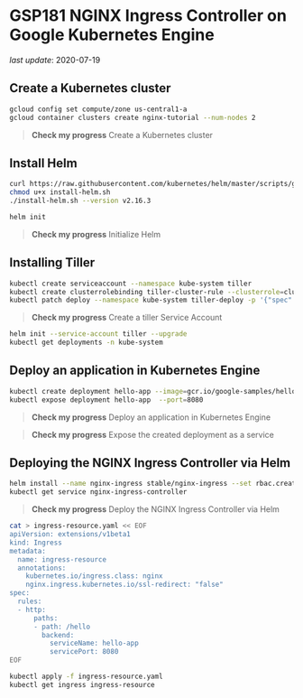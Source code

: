 # GSP181 NGINX Ingress Controller on Google Kubernetes Engine

_last update_: 2020-07-19


## Create a Kubernetes cluster

```bash
gcloud config set compute/zone us-central1-a
gcloud container clusters create nginx-tutorial --num-nodes 2
```

> **Check my progress**
> Create a Kubernetes cluster

## Install Helm

```bash
curl https://raw.githubusercontent.com/kubernetes/helm/master/scripts/get > install-helm.sh
chmod u+x install-helm.sh
./install-helm.sh --version v2.16.3

helm init
```

> **Check my progress**
> Initialize Helm

## Installing Tiller

```bash
kubectl create serviceaccount --namespace kube-system tiller
kubectl create clusterrolebinding tiller-cluster-rule --clusterrole=cluster-admin --serviceaccount=kube-system:tiller
kubectl patch deploy --namespace kube-system tiller-deploy -p '{"spec":{"template":{"spec":{"serviceAccount":"tiller"}}}}'
```

> **Check my progress**
> Create a tiller Service Account

```bash
helm init --service-account tiller --upgrade
kubectl get deployments -n kube-system
```

## Deploy an application in Kubernetes Engine

```bash
kubectl create deployment hello-app --image=gcr.io/google-samples/hello-app:1.0
kubectl expose deployment hello-app  --port=8080

```

> **Check my progress**
> Deploy an application in Kubernetes Engine

> **Check my progress**
> Expose the created deployment as a service

## Deploying the NGINX Ingress Controller via Helm

```bash
helm install --name nginx-ingress stable/nginx-ingress --set rbac.create=true
kubectl get service nginx-ingress-controller
```

> **Check my progress**
> Deploy the NGINX Ingress Controller via Helm

```bash
cat > ingress-resource.yaml << EOF
apiVersion: extensions/v1beta1
kind: Ingress
metadata:
  name: ingress-resource
  annotations:
    kubernetes.io/ingress.class: nginx
    nginx.ingress.kubernetes.io/ssl-redirect: "false"
spec:
  rules:
  - http:
      paths:
      - path: /hello
        backend:
          serviceName: hello-app
          servicePort: 8080
EOF

kubectl apply -f ingress-resource.yaml
kubectl get ingress ingress-resource
```